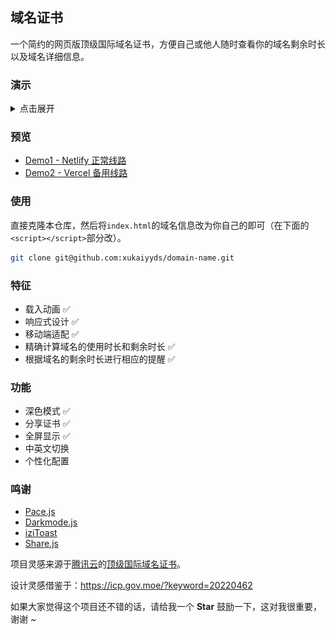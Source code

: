 ## 域名证书

一个简约的网页版顶级国际域名证书，方便自己或他人随时查看你的域名剩余时长以及域名详细信息。

### 演示

<details>
<summary>点击展开</summary>

浅色模式：

![](./img/screenshots/light.png)

深色模式：

![](./img/screenshots/dark.png)

域名到期前一个月：

![](./img/screenshots/primary.png)

域名到期前一个星期：

![](./img/screenshots/warning.png)

域名到期后：

![](./img/screenshots/danger.png)

</details>

### 预览

- [Demo1 - Netlify 正常线路](https://domains.xukaiyyds.cn)
- [Demo2 - Vercel 备用线路](https://count.xukaiyyds.cn)

### 使用

直接克隆本仓库，然后将`index.html`的域名信息改为你自己的即可（在下面的`<script></script>`部分改）。

```bash
git clone git@github.com:xukaiyyds/domain-name.git
```

### 特征

- 载入动画 ✅
- 响应式设计 ✅
- 移动端适配 ✅
- 精确计算域名的使用时长和剩余时长 ✅
- 根据域名的剩余时长进行相应的提醒 ✅

### 功能

- 深色模式 ✅
- 分享证书 ✅
- 全屏显示 ✅
- 中英文切换
- 个性化配置

### 鸣谢

- [Pace.js](https://github.com/CodeByZach/pace)
- [Darkmode.js](https://github.com/sandoche/Darkmode.js)
- [iziToast](https://github.com/marcelodolza/iziToast)
- [Share.js](https://github.com/overtrue/share.js)

项目灵感来源于[腾讯云](https://cloud.tencent.com)的[顶级国际域名证书](img/certificate/xukaiyyds.cn.old-certificate.jpg)。

设计灵感借鉴于：<https://icp.gov.moe/?keyword=20220462>

如果大家觉得这个项目还不错的话，请给我一个 **Star** 鼓励一下，这对我很重要，谢谢 ~
